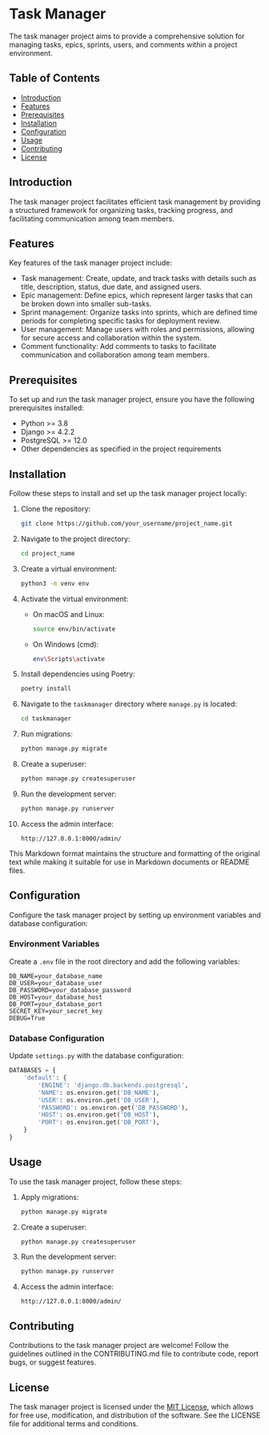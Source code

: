 # Task Manager

The task manager project aims to provide a comprehensive solution for managing tasks, epics, sprints, users, and comments within a project environment.

## Table of Contents

- [Introduction](#introduction)
- [Features](#features)
- [Prerequisites](#prerequisites)
- [Installation](#installation)
- [Configuration](#configuration)
- [Usage](#usage)
- [Contributing](#contributing)
- [License](#license)

## Introduction

The task manager project facilitates efficient task management by providing a structured framework for organizing tasks, tracking progress, and facilitating communication among team members.

## Features

Key features of the task manager project include:

- Task management: Create, update, and track tasks with details such as title, description, status, due date, and assigned users.
- Epic management: Define epics, which represent larger tasks that can be broken down into smaller sub-tasks.
- Sprint management: Organize tasks into sprints, which are defined time periods for completing specific tasks for deployment review.
- User management: Manage users with roles and permissions, allowing for secure access and collaboration within the system.
- Comment functionality: Add comments to tasks to facilitate communication and collaboration among team members.

## Prerequisites

To set up and run the task manager project, ensure you have the following prerequisites installed:

- Python >= 3.8
- Django >= 4.2.2
- PostgreSQL >= 12.0
- Other dependencies as specified in the project requirements



## Installation

Follow these steps to install and set up the task manager project locally:

1. Clone the repository:
   ```bash
   git clone https://github.com/your_username/project_name.git
   ```

2. Navigate to the project directory:
   ```bash
   cd project_name
   ```

3. Create a virtual environment:
   ```bash
   python3 -m venv env
   ```

4. Activate the virtual environment:
   - On macOS and Linux:
     ```bash
     source env/bin/activate
     ```
   - On Windows (cmd):
     ```bash
     env\Scripts\activate
     ```

5. Install dependencies using Poetry:
   ```bash
   poetry install
   ```

6. Navigate to the `taskmanager` directory where `manage.py` is located:
   ```bash
   cd taskmanager
   ```

7. Run migrations:
   ```bash
   python manage.py migrate
   ```

8. Create a superuser:
   ```bash
   python manage.py createsuperuser
   ```

9. Run the development server:
   ```bash
   python manage.py runserver
   ```

10. Access the admin interface:
    ```
    http://127.0.0.1:8000/admin/
    ```


This Markdown format maintains the structure and formatting of the original text while making it suitable for use in Markdown documents or README files.

## Configuration

Configure the task manager project by setting up environment variables and database configuration:

### Environment Variables

Create a `.env` file in the root directory and add the following variables:

```plaintext
DB_NAME=your_database_name
DB_USER=your_database_user
DB_PASSWORD=your_database_password
DB_HOST=your_database_host
DB_PORT=your_database_port
SECRET_KEY=your_secret_key
DEBUG=True
```

### Database Configuration

Update `settings.py` with the database configuration:

```python
DATABASES = {
    'default': {
        'ENGINE': 'django.db.backends.postgresql',
        'NAME': os.environ.get('DB_NAME'),
        'USER': os.environ.get('DB_USER'),
        'PASSWORD': os.environ.get('DB_PASSWORD'),
        'HOST': os.environ.get('DB_HOST'),
        'PORT': os.environ.get('DB_PORT'),
    }
}
```

## Usage

To use the task manager project, follow these steps:

1. Apply migrations:
   ```bash
   python manage.py migrate
   ```

2. Create a superuser:
   ```bash
   python manage.py createsuperuser
   ```

3. Run the development server:
   ```bash
   python manage.py runserver
   ```

4. Access the admin interface:
   ```
   http://127.0.0.1:8000/admin/
   ```

## Contributing

Contributions to the task manager project are welcome! Follow the guidelines outlined in the CONTRIBUTING.md file to contribute code, report bugs, or suggest features.

## License

The task manager project is licensed under the [MIT License](LICENSE), which allows for free use, modification, and distribution of the software. See the LICENSE file for additional terms and conditions.
